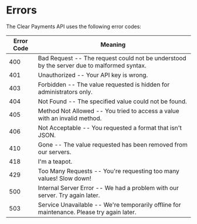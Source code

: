 # Errors

<!-- <aside class=error>
This error section is stored in a separate file in `includes/_errors.md`. Slate allows you to optionally separate out your docs into many files...just save them to the `includes` folder and add them to the top of your `index.md`'s front matter. Files are included in the order listed.
</aside> -->
<aside class=error>
The Clear Payments API uses the following error codes:
</aside>

Error Code | Meaning
---------- | -------
400 | Bad Request -- The request could not be understood by the server due to malformed syntax.
401 | Unauthorized -- Your API key is wrong.
403 | Forbidden -- The value requested is hidden for administrators only.
404 | Not Found -- The specified value could not be found.
405 | Method Not Allowed -- You tried to access a value with an invalid method.
406 | Not Acceptable -- You requested a format that isn't JSON.
410 | Gone -- The value requested has been removed from our servers.
418 | I'm a teapot.
429 | Too Many Requests -- You're requesting too many values! Slow down!
500 | Internal Server Error -- We had a problem with our server. Try again later.
503 | Service Unavailable -- We're temporarily offline for maintenance. Please try again later.
